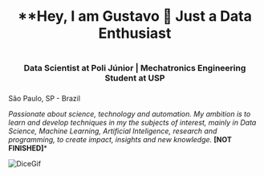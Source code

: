 <div align="center" style="height: 200px; display: flex; flex-direction: column; justify-content: center;">
  <p>    

  # **Hey, I am Gustavo :game_die: Just a Data Enthusiast 
    
### Data Scientist at Poli Júnior | Mechatronics Engineering Student at USP</p>
</div>

São Paulo, SP - Brazil

*Passionate about science, technology and automation. My ambition is to learn and develop techniques in my the subjects of interest, mainly in Data Science, Machine Learning, Artificial Inteligence, research and programming, to create impact, insights and new knowledge.* **[NOT FINISHED]***

![DiceGif](https://media.giphy.com/media/v1.Y2lkPTc5MGI3NjExdDdiY2h3bmlxN24wM2h3aXBvNHliNHBqbHluN21odXB5OGFoa2p1cyZlcD12MV9pbnRlcm5hbF9naWZfYnlfaWQmY3Q9Zw/H4uFElBB9Nt7zq3RZ9/giphy.gif)
